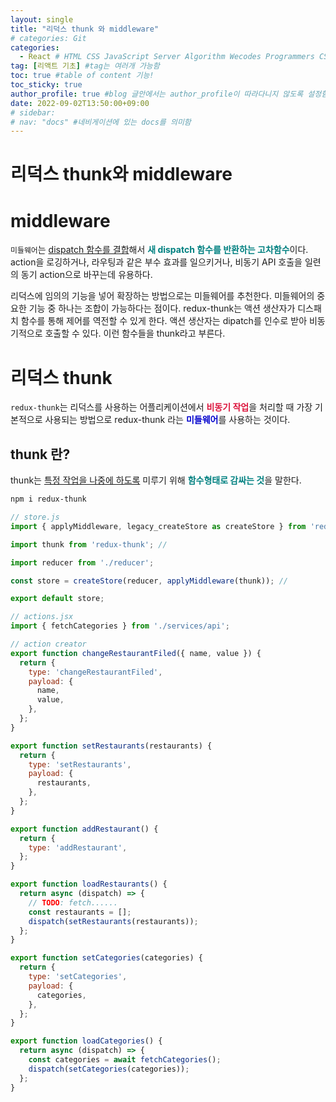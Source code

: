 ```yaml
---
layout: single
title: "리덕스 thunk 와 middleware"
# categories: Git
categories:
  - React # HTML CSS JavaScript Server Algorithm Wecodes Programmers CS Github Blog
tag: [리액트 기초] #tag는 여러개 가능함
toc: true #table of content 기능!
toc_sticky: true
author_profile: true #blog 글안에서는 author_profile이 따라다니지 않도록 설정함
date: 2022-09-02T13:50:00+09:00
# sidebar:
# nav: "docs" #네비게이션에 있는 docs를 의미함
---
```

<style>
.crimson {
  color: crimson;
  font-weight: bold;
}

.mediumblue {
  color: mediumblue;
  font-weight: bold;
}

.teal {
  color: teal;
  font-weight: bold;
}

.forestgreen {
  color: foresgreen;
  font-weight: bold;
}
</style>

# 리덕스 thunk와 middleware
# middleware
`미들웨어`는 <u>dispatch 함수를 결합</u>해서 <span class="teal">새 dispatch 함수를 반환하는 고차함수</span>이다. action을 로깅하거나, 라우팅과 같은 부수 효과를 일으키거나, 비동기 API 호출을 일련의 동기 action으로 바꾸는데 유용하다.

리덕스에 임의의 기능을 넣어 확장하는 방법으로는 미들웨어를 추천한다. 미들웨어의 중요한 기능 중 하나는 조합이 가능하다는 점이다. redux-thunk는 액션 생산자가 디스패치 함수를 통해 제어를 역전할 수 있게 한다. 액션 생산자는 dipatch를 인수로 받아 비동기적으로 호출할 수 있다. 이런 함수들을 thunk라고 부른다.

# 리덕스 thunk
`redux-thunk`는 리덕스를 사용하는 어플리케이션에서 <span class="crimson">비동기 작업</span>을 처리할 때 가장 기본적으로 사용되는 방법으로 redux-thunk 라는 <span class="mediumblue">미들웨어</span>를 사용하는 것이다. 

## thunk 란?
thunk는 <u>특정 작업을 나중에 하도록</u> 미루기 위해 <span class="teal">함수형태로 감싸는 것</span>을 말한다. 






```bash
npm i redux-thunk
```

```jsx
// store.js
import { applyMiddleware, legacy_createStore as createStore } from 'redux';

import thunk from 'redux-thunk'; //

import reducer from './reducer';

const store = createStore(reducer, applyMiddleware(thunk)); //

export default store;
```

```jsx
// actions.jsx
import { fetchCategories } from './services/api';

// action creator
export function changeRestaurantFiled({ name, value }) {
  return {
    type: 'changeRestaurantFiled',
    payload: {
      name,
      value,
    },
  };
}

export function setRestaurants(restaurants) {
  return {
    type: 'setRestaurants',
    payload: {
      restaurants,
    },
  };
}

export function addRestaurant() {
  return {
    type: 'addRestaurant',
  };
}

export function loadRestaurants() {
  return async (dispatch) => {
    // TODO: fetch......
    const restaurants = [];
    dispatch(setRestaurants(restaurants));
  };
}

export function setCategories(categories) {
  return {
    type: 'setCategories',
    payload: {
      categories,
    },
  };
}

export function loadCategories() {
  return async (dispatch) => {
    const categories = await fetchCategories();
    dispatch(setCategories(categories));
  };
}
```


<!-- ① ② ③ ④ ⑤ ⑥ ⑦ ⑧ ⑨-->

<!-- ### 2. Link 넣기

```

유형 1: (설명어를 입력) : [gunhee's coding blog](https://gunhee-jeong.github.io/)
유형 2: (URL 자동연결) : <https://gunhee-jeong.github.io/>
유형 3: (동일 파일 내 '문단으로 이동') : [1. Header로 이동](###-1-header)

```

유형 1: (설명어를 입력) : [gunhee's coding blog](https://gunhee-jeong.github.io/)
유형 2: (URL 자동연결) : <https://gunhee-jeong.github.io/>
유형 3: (동일 파일 내 '문단으로 이동') : [1. Header로 이동](#1-header)
유형 3의 방법

1. 특수문자를 제거
2. 스페이스는 -로 바꾸고
3. 대문자는 소문자로!
   그래서 ### 1. Header -> #1-header

## Link: [google][https://www.google.com/]

### 3. 수평선

```

---

```

---

### 4. 라인 바꾸기

```

스페이스바를 2번 눌러주면 다음칸으로
이동할 수 있어요!

```

---

스페이스바를 2번 눌러주면
다음칸으로 이동할 수 있어요!

### 5. list 만들기

```

1. 1번
2. 2번
3. 3번

- 순서없는 list
  - 순서없는 list
    - 순서없는 list

```

1. 1번
2. 2번
3. 3번

- 순서없는 list
  - 순서없는 list
    - 순서없는 list

---

### 6. font 관련

```

**진하게** -> 볼드
_기울여서_ -> 이탤릭체
~~취소선~~ -> 취소선

<ul>밑줄넣기</ul> -> 밑줄
<span style="color:red">빨간 글씨</span> -> 글자색
이것이 `인라인` 입니다 -> 인라인 코드
```

**진하게** -> 볼드
_기울여서_ -> 이탤릭체
~~취소선~~ -> 취소선
<u>밑줄넣기</u> -> 밑줄
<span style="color:red">빨간 글씨</span>
이것이 `인라인` 입니다 -> 인라인 코드

---

### 7. 인용구문

```
> coding
>
> > JavaScript
> >
> > > 내가 프짱!
```

> coding
>
> > JavaScript
> >
> > > 내가 프짱!

---

### 8. 이미지 삽입

```
유형1: ('사이즈를 조절' -> HTML 태그 사용) : <img src="https://gunhee-jeong.github.io/assets/images/blogLogo.png" width="300" height="200">
유형2: (이미지 삽입 후 -> 링크 걸기)
[![이미지](https://gunhee-jeong.github.io/assets/images/blogLogo/blogLogo.png)](https://gunhee-jeong.github.io/)
```

유형1: ('사이즈를 조절' -> HTML 태그 사용) : <img src="https://gunhee-jeong.github.io/assets/images/blogLogo.png" width="300" height="200">
유형2: (이미지 삽입 후 -> 링크 걸기)
[![이미지](https://gunhee-jeong.github.io/assets/images/blogLogo.png)](https://gunhee-jeong.github.io/)

### 9. 표 만들기

```
||국어|영어|
| :--- | ---: | :--: |
|건희 | 100점 | 100점
|철수 | 100점 | 100점
```

|      |  국어 | 영어  |
| :--- | ----: | :---: |
| 건희 | 100점 | 100점 |
| 철수 | 100점 | 100점 |

> - header를 넣고 싶은 경우 ---을 사용하고 :을 이용하여 정렬에 사용함!

### 10. 토글 만들기

```
<details>
<summary>여기를 누르세요</summary>
<div markdown="1">
숨겨진 내용
</div>
</details>
```

<details>
<summary>여기를 누르세요</summary>
<div markdown="1">
숨겨진 내용
</div>
</details> -->
